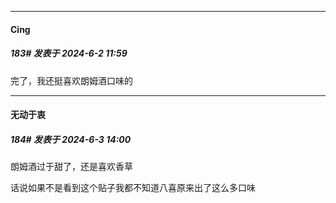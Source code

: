 ﻿
*****

####  Cing  
##### 183#       发表于 2024-6-2 11:59

完了，我还挺喜欢朗姆酒口味的


*****

####  无动于衷  
##### 184#       发表于 2024-6-3 14:00

朗姆酒过于甜了，还是喜欢香草

话说如果不是看到这个贴子我都不知道八喜原来出了这么多口味

